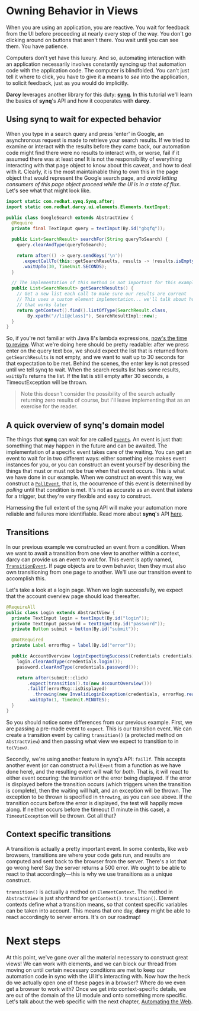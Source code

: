 # Owning Behavior in Views

When you are using an application, you are reactive. You wait for feedback from the UI before proceeding at nearly every step of the way. You don't go clicking around on buttons that aren't there. You wait until you can see them. You have patience.

Computers don't yet have this luxury. And so, automating interaction with an application necessarily involves constantly syncing up that automation code with the application code. The computer is blindfolded. You can't just tell it where to click, you have to give it a means to _see_ into the application, to solicit feedback, just as you would do implicitly.

**Darcy** leverages another library for this duty: [**synq**](https://github.com/darcy-framework/synq). In this tutorial we'll learn the basics of **synq**'s API and how it cooperates with **darcy**.

## Using synq to wait for expected behavior

When you type in a search query and press 'enter' in Google, an asynchronous request is made to retrieve your search results. If we tried to examine or interact with the results before they came back, our automation code might find there were no results to interact with, or worse, fail if it assumed there was at least one! It is not the responsibility of everything interacting with that page object to know about this caveat, and how to deal with it. Clearly, it is the most maintainable thing to own this in the page object that would represent the Google search page, and _avoid letting consumers of this page object proceed while the UI is in a state of flux_. Let's see what that might look like.

```java
import static com.redhat.synq.Synq.after;
import static com.redhat.darcy.ui.elements.Elements.textInput;

public class GoogleSearch extends AbstractView {
  @Require
  private final TextInput query = textInput(By.id("gbqfq"));

  public List<SearchResult> searchFor(String queryToSearch) {
    query.clearAndType(queryToSearch);

    return after(() -> query.sendKeys('\n'))
      .expectCallTo(this::getSearchResults, results -> !results.isEmpty())
      .waitUpTo(30, TimeUnit.SECONDS);
  }

  // The implementation of this method is not important for this example
  public List<SearchResult> getSearchResults() {
    // Get a new list each call to make sure our results are current
    // This uses a custom element implementation... we'll talk about how
    // that works later
    return getContext().find().listOfType(SearchResult.class,
        By.xpath("//li[@class]"), SearchResultImpl::new);
  }
}
```

So, if you're not familiar with Java 8's lambda expressions, [now's the time to review](http://docs.oracle.com/javase/tutorial/java/javaOO/lambdaexpressions.html). What we're doing here should be pretty readable: after we press enter on the query text box, we should expect the list that is returned from `getSearchResults` is not empty, and we want to wait up to 30 seconds for that expectation to be met. Behind the scenes, the enter key is not pressed until we tell synq to wait. When the search results list has some results, `waitUpTo` returns the list. If the list is still empty after 30 seconds, a TimeoutException will be thrown.

> Note this doesn't consider the possibility of the search actually returning zero results of course, but I'll leave implementing that as an exercise for the reader.

## A quick overview of synq's domain model

The things that **synq** can wait for are called [`Events`](https://github.com/darcy-framework/synq/blob/master/src/main/java/com/redhat/synq/Event.java). An event is just that: something that may happen in the future and can be awaited. The implementation of a specific event takes care of the waiting. You can get an event to wait for in two different ways: either something else makes event instances for you, or you can construct an event yourself by describing the things that must or must not be true when that event occurs. This is what we have done in our example. When we construct an event this way, we construct a [`PollEvent`](https://github.com/darcy-framework/synq/blob/master/src/main/java/com/redhat/synq/PollEvent.java), that is, the occurrence of this event is determined by _polling_ until that condition is met. It's not as accurate as an event that _listens_ for a trigger, but they're very flexible and easy to construct.

Harnessing the full extent of the synq API will make your automation more reliable and failures more identifiable. Read more about **synq**'s API [here](https://github.com/darcy-framework/synq).

## Transitions

In our previous example we constructed an event from a condition. When we want to await a transition from one view to another within a context, darcy can provide us an event to wait for. This event is aptly named, [`TransitionEvent`](https://github.com/darcy-framework/darcy/blob/master/src/main/java/com/redhat/darcy/ui/TransitionEvent.java). If page objects are to own behavior, then they must also own transitioning from one page to another. We'll use our transition event to accomplish this.

Let's take a look at a login page. When we login successfully, we expect that the account overview page should load thereafter.

```java
@RequireAll
public class Login extends AbstractView {
  private TextInput login = textInput(By.id("login"));
  private TextInput password = textInput(By.id("password"));
  private Button submit = button(By.id("submit"));

  @NotRequired
  private Label errorMsg = label(By.id("error"));

  public AccountOverview loginExpectingSuccess(Credentials credentials) {
    login.clearAndType(credentials.login());
    password.clearAndType(credentials.password());

    return after(submit::click)
        .expect(transition().to(new AccountOverview()))
        .failIf(errorMsg::isDisplayed)
          .throwing(new InvalidLoginException(credentials, errorMsg.readText()))
        .waitUpTo(1, TimeUnit.MINUTES);
  }
}
```

So you should notice some differences from our previous example. First, we are passing a pre-made event to `expect`. This is our transition event. We can create a transition event by calling `transition()` (a protected method on `AbstractView`) and then passing what view we expect to transition to in `to(View)`.

Secondly, we're using another feature in synq's API: `failIf`. This accepts another event (or can construct a `PollEvent` from a function as we have done here), and the resulting event will wait for _both_. That is, it will react to either event occuring: the transition _or_ the error being displayed. If the error is displayed before the transition occurs (which triggers when the transition is complete), then the waiting will halt, and an exception will be thrown. The exception to be thrown is specified in `throwing`, as you can see above. If the transition occurs before the error is displayed, the test will happily move along. If neither occurs before the timeout (1 minute in this case), a `TimeoutException` will be thrown. Got all that?

## Context specific transitions

A transition is actually a pretty important event. In some contexts, like web browsers, transitions are where your code gets run, and results are computed and sent back to the browser from the server. There's a lot that go wrong here! Say the server returns a 500 error. We ought to be able to react to that accordingly&mdash;this is why we use transitions as a unique construct.

`transition()` is actually a method on `ElementContext`. The method in `AbstractView` is just shorthand for `getContext().transition()`. Element contexts define what a transition means, so that context specific variables can be taken into account. This means that one day, **darcy** might be able to react accordingly to server errors. It's on our roadmap!

# Next steps

At this point, we've gone over all the material necessary to construct great views! We can work with elements, and we can block our thread from moving on until certain necessary conditions are met to keep our automation code in sync with the UI it's interacting with. Now how the heck do we actually open one of these pages in a browser? Where do we even get a browser to work with? Once we get into context-specific details, we are out of the domain of the UI module and onto something more specific. Let's talk about the web specific with the next chapter, [Automating the Web](../automating_the_web/README.md).
